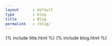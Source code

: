 ```yaml
---
layout      : default
type        : blog
title       : Blog
permalink   : /blog/
---
```


{% include title.html %}
{% include blog.html %}
